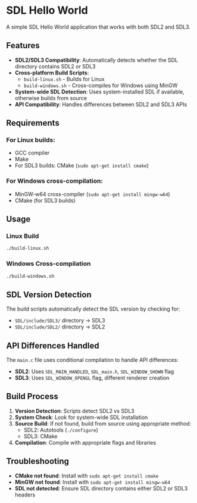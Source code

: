 # SDL Hello World

A simple SDL Hello World application that works with both SDL2 and SDL3.

## Features

- **SDL2/SDL3 Compatibility**: Automatically detects whether the SDL directory contains SDL2 or SDL3
- **Cross-platform Build Scripts**: 
  - `build-linux.sh` - Builds for Linux
  - `build-windows.sh` - Cross-compiles for Windows using MinGW
- **System-wide SDL Detection**: Uses system-installed SDL if available, otherwise builds from source
- **API Compatibility**: Handles differences between SDL2 and SDL3 APIs

## Requirements

### For Linux builds:
- GCC compiler
- Make
- For SDL3 builds: CMake (`sudo apt-get install cmake`)

### For Windows cross-compilation:
- MinGW-w64 cross-compiler (`sudo apt-get install mingw-w64`)
- CMake (for SDL3 builds)

## Usage

### Linux Build
```bash
./build-linux.sh
```

### Windows Cross-compilation
```bash
./build-windows.sh
```

## SDL Version Detection

The build scripts automatically detect the SDL version by checking for:
- `SDL/include/SDL3/` directory → SDL3
- `SDL/include/SDL2/` directory → SDL2

## API Differences Handled

The `main.c` file uses conditional compilation to handle API differences:

- **SDL2**: Uses `SDL_MAIN_HANDLED`, `SDL_main.h`, `SDL_WINDOW_SHOWN` flag
- **SDL3**: Uses `SDL_WINDOW_OPENGL` flag, different renderer creation

## Build Process

1. **Version Detection**: Scripts detect SDL2 vs SDL3
2. **System Check**: Look for system-wide SDL installation
3. **Source Build**: If not found, build from source using appropriate method:
   - SDL2: Autotools (`./configure`)
   - SDL3: CMake
4. **Compilation**: Compile with appropriate flags and libraries

## Troubleshooting

- **CMake not found**: Install with `sudo apt-get install cmake`
- **MinGW not found**: Install with `sudo apt-get install mingw-w64`
- **SDL not detected**: Ensure SDL directory contains either SDL2 or SDL3 headers 
